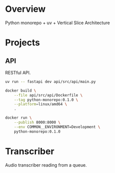 # Overview

Python monorepo + uv + Vertical Slice Architecture

# Projects

## API

RESTful API.

```bash
uv run -- fastapi dev api/src/api/main.py
```

```bash
docker build \
    --file api/src/api/Dockerfile \
    --tag python-monorepo:0.1.0 \
    --platform=linux/amd64 \
    .
```

```bash
docker run \
    --publish 8000:8000 \
    --env COMMON__ENVIRONMENT=Development \
    python-monorepo:0.1.0
```

# Transcriber

Audio transcriber reading from a queue.